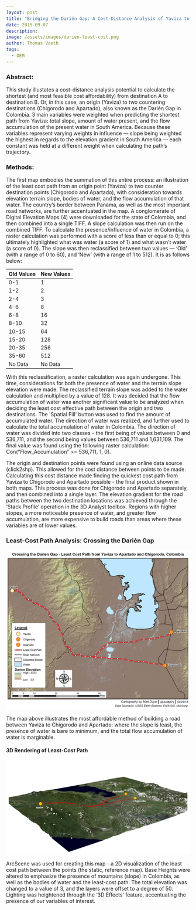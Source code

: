 ```yaml
---
layout: post
title: "Bridging the Darién Gap: A Cost-Distance Analysis of Yaviza to Chigorodo and Apartado"
date: 2015-09-07
description: 
image: /assets/images/darien-least-cost.png
author: Thomas Vaeth
tags: 
  - DEM
---
```


### Abstract:

This study illustates a cost-distance analysis potential to calculate the shortest (and most feasible cost affordability) from destination A to destination B. Or, in this case, an origin (Yaviza) to two countering destinations (Chigorodo and Apartado), also known as the Darién Gap in Colombia. 3 main variables were weighted when predicting the shortest path from Yaviza: total slope, amount of water present, and the flow accumulation of the present water in South America. Because these variables represent varying weights in influence — slope being weighted the highest in regards to the elevation gradient in South America — each constant was held at a different weight when calculating the path’s trajectory.

### Methods:

The first map embodies the summation of this entire process: an illustration of the least cost path from an origin point (Yaviza) to two counter destination points (Chigorodo and Apartado), with consideration towards elevation terrain slope, bodies of water, and the flow accumulation of that water. The country’s border between Panama, as well as the most important road networks, are further accentuated in the map. A conglomerate of Digital Elevation Maps (4) were downloaded for the state of Colombia, and then combined into a single TIFF. A slope calculation was then run on the combined TIFF. To calculate the presence/influence of water in Colombia, a raster calculation was performed with a score of less than or equal to 0; this ultimately highlighted what was water (a score of 1) and what wasn’t water (a score of 0). The slope was then reclassified between two values — ‘Old’ (with a range of 0 to 60), and ‘New’ (with a range of 1 to 512). It is as follows below:


|**Old Values**|**New Values**|
|---	|---	|
|0-1   	|1   	|
|1-2	|2   	|
|2-4   	|3   	|
|4-6   	|8   	|
|6-8   	|16   	|
|8-10   |32   	|
|10-15  |64   	|
|15-20  |128   	|
|20-35  |256   	|
|35-60  |512   	|
|No Data|No Data|

With this reclassification, a raster calculation was again undergone. This time, considerations for both the presence of water and the terrain slope elevation were made. The reclassified terrain slope was added to the water calculation and multiplied by a value of 128. It was decided that the flow accumulation of water was another significant value to be analyzed when deciding the least cost effective path between the origin and two destinations. The 'Spatial Fill' button was used to find the amount of accumulated water. The direction of water was realized, and further used to calculate the total accumulation of water in Colombia. The direction of water was divided into two classes - the first being of values between 0 and 536,711, and the second being values between 536,711 and 1,631,109. The final value was found using the following raster calculation: Con(“Flow_Accumulation” >= 536,711, 1, 0).

The origin and destination points were found using an online data source (click2shp). This allowed for the cost distance between points to be made. Calculating this cost distance made finding the quickest cost path from Yaviza to Chigorodo and Apartado possible - the final product shown in both maps. This process was done for Chigorodo and Apartado separately, and then combined into a single layer. The elevation gradient for the road paths between the two destination locations was achieved through the ‘Stack Profile’ operation in the 3D Analyst toolbox. Regions with higher slopes, a more noticeable presence of water, and greater flow accumulation, are more expensive to build roads than areas where these variables are of lower values.

### Least-Cost Path Analysis: Crossing the Darién Gap

![Placeholder](/assets/images/darien-least-cost.png)

The map above illustrates the most affordable method of building a road between Yaviza to Chigorodo and Apartado: where the slope is least, the presence of water is bare to minimum, and the total flow accumulation of water is marginable.

#### 3D Rendering of Least-Cost Path

![Placeholder](/assets/images/3d-darien.png)

ArcScene was used for creating this map - a 2D visualization of the least cost path between the points (the static, reference map). Base Heights were altered to emphasize the presence of mountains (slope) in Colombia, as well as the bodies of water and the least-cost path. The total elevation was changed to a value of 3, and the layers were offset to a degree of 50. Lighting was heightened through the ‘3D Effects’ feature, accentuating the presence of our variables of interest.
